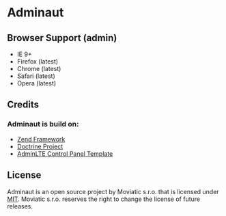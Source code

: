 # Adminaut


## Browser Support (admin)

- IE 9+
- Firefox (latest)
- Chrome (latest)
- Safari (latest)
- Opera (latest)


## Credits

### Adminaut is build on:
- [Zend Framework](https://framework.zend.com/)
- [Doctrine Project](http://www.doctrine-project.org/)
- [AdminLTE Control Panel Template](https://almsaeedstudio.com/)


## License

Adminaut is an open source project by Moviatic s.r.o. that is licensed under [MIT](http://opensource.org/licenses/MIT). Moviatic s.r.o. reserves the right to change the license of future releases.

